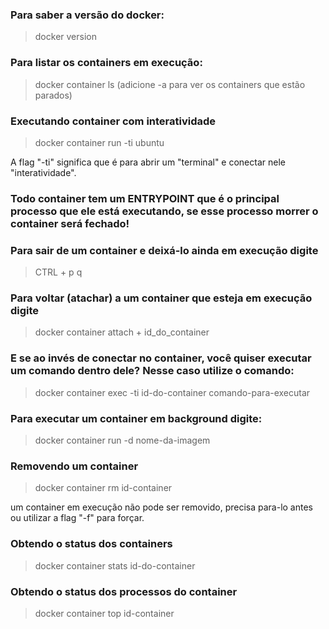 ### Para saber a versão do docker:

> docker version

### Para listar os containers em execução:

> docker container ls (adicione -a para ver os containers que estão parados)

### Executando container com interatividade

> docker container run -ti ubuntu

A flag "-ti" significa que é para abrir um "terminal" e conectar nele "interatividade".

### Todo container tem um **ENTRYPOINT** que é o principal processo que ele está executando, se esse processo morrer o container será fechado!

### Para sair de um container e deixá-lo ainda em execução digite

> CTRL + p q

### Para voltar (atachar) a um container que esteja em execução digite

> docker container attach + id_do_container

### E se ao invés de conectar no container, você quiser executar um comando dentro dele? Nesse caso utilize o comando:

> docker container exec -ti id-do-container comando-para-executar

### Para executar um container em background digite:

> docker container run -d nome-da-imagem

### Removendo um container

> docker container rm id-container

um container em execução não pode ser removido, precisa para-lo antes ou utilizar a flag "-f" para forçar.

### Obtendo o status dos containers

> docker container stats id-do-container

### Obtendo o status dos processos do container

> docker container top id-container